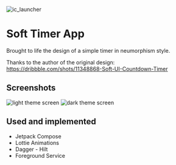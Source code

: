 ![ic_launcher](https://github.com/RUD0MIR/soft-timer-app/assets/114794142/f2567cc2-b9d8-4e5b-9104-c25813ab278f)
# Soft Timer App

Brought to life the design of a simple timer in neumorphism style.

Thanks to the author of the original design:
https://dribbble.com/shots/11348868-Soft-UI-Countdown-Timer

## Screenshots

![light theme screen](https://github.com/RUD0MIR/soft-timer-app/assets/114794142/c3366e78-ebfb-4b32-8c77-164888fdb657)
![dark theme screen](https://github.com/RUD0MIR/soft-timer-app/assets/114794142/1713d612-6cf6-4c91-995a-ef349b9bea9c)

## Used and implemented

- Jetpack Compose
- Lottie Animations
- Dagger - Hilt
- Foreground Service
